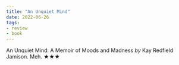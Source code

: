 ```yaml
---
title: "An Unquiet Mind"
date: 2022-06-26
tags:
- review
- book
---
```


An Unquiet Mind: A Memoir of Moods and Madness <i>by</i> Kay Redfield Jamison.  Meh. ★★★
